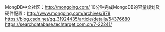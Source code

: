 MongDB中文社区：http://mongoing.com/	
10分钟完成MongoDB的容量规划及硬件配置：http://www.mongoing.com/archives/878
https://blog.csdn.net/qq_31924435/article/details/54376680  https://searchdatabase.techtarget.com.cn/7-22241/